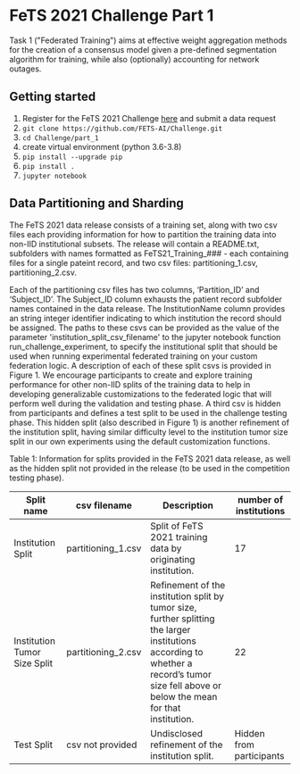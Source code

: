# FeTS 2021 Challenge Part 1
Task 1 ("Federated Training") aims at effective weight aggregation methods for the creation of a consensus model given a pre-defined segmentation algorithm for training, while also (optionally) accounting for network outages.

## Getting started
1. Register for the FeTS 2021 Challenge [here](https://www.med.upenn.edu/cbica/fets/miccai2021/) and submit a data request
2. ```git clone https://github.com/FETS-AI/Challenge.git```
3. ```cd Challenge/part_1```
4. create virtual environment (python 3.6-3.8)
5. ```pip install --upgrade pip```
6. ```pip install .```
7. ```jupyter notebook```

## Data Partitioning and Sharding
The FeTS 2021 data release consists of a training set, along with two csv files each providing information for how to partition the training data into non-IID institutional subsets. The release will contain a README.txt, subfolders with names formatted as FeTS21_Training_### - each containing files for a single pateint record, and two csv files: partitioning_1.csv, partitioning_2.csv. 

Each of the partitioning csv files has two columns, ‘Partition_ID’ and ‘Subject_ID’. The Subject_ID column exhausts the patient record subfolder names contained in the data release. The InstitutionName column provides an string integer identifier indicating to which institution the record should be assigned. The paths to these csvs can be provided as the value of the parameter 'institution_split_csv_filename' to the jupyter notebook function run_challenge_experiment, to specify the institutional split that should be used when running experimental federated training on your custom federation logic. A description of each of these split csvs is provided in Figure 1. We encourage participants to create and explore training performance for other non-IID splits of the training data to help in developing generalizable customizations to the federated logic that will perform well during the validation and testing phase. A third csv is hidden from participants and defines a test split to be used in the challenge testing phase. This hidden split (also described in Figure 1) is another refinement of the institution split, having similar difficulty level to the institution tumor size split in our own experiments using the default customization functions.

Table 1: Information for splits provided in the FeTS 2021 data release, as well as the hidden split not provided in the release (to be used in the competition testing phase).

|     Split name                      |     csv filename                         |     Description                                                                                                                                                                                       |     number of institutions      |
|-------------------------------------|------------------------------------------|-------------------------------------------------------------------------------------------------------------------------------------------------------------------------------------------------------|---------------------------------|
|     Institution Split               |     partitioning_1.csv                |     Split of FeTS 2021 training data by originating   institution.                                                                                                                                    |     17                          |
|     Institution Tumor Size Split    |     partitioning_2.csv      |     Refinement of the institution split by tumor size, further   splitting the larger institutions according to whether a record’s tumor size   fell above or below the mean for that institution.    |     22                          |
|     Test Split                      |          csv not provided        |     Undisclosed refinement of the institution split.                                                                                                                                                  |     Hidden from participants    |




